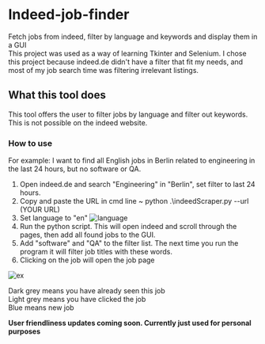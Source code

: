# Indeed-job-finder
Fetch jobs from indeed, filter by language and keywords and display them in a GUI\
This project was used as a way of learning Tkinter and Selenium. I chose this project because indeed.de didn't have a filter that fit my needs, and most of my job search time was filtering irrelevant listings.

## What this tool does
This tool offers the user to filter jobs by language and filter out keywords. This is not possible on the indeed website.
### How to use
For example: I want to find all English jobs in Berlin related to engineering in the last 24 hours, but no software or QA.

1. Open indeed.de and search "Engineering" in "Berlin", set filter to last 24 hours.
2. Copy and paste the URL in cmd line ~ python .\indeedScraper.py --url (YOUR URL)
3. Set language to "en"
![language](https://lh3.googleusercontent.com/pw/AJFCJaVn7w4UGhMF8zMTYMwj4U7y_1JHV4uWR8mz0Y8nyRQoXopHL-1m1LGN6CFuI_C2VQWXdABFOV72EMtefJ6LAZPJKsmrCeprvUqw7YCCk9BJNEbNi5hm=w2400)
4. Run the python script. This will open indeed and scroll through the pages, then add all found jobs to the GUI.
5. Add "software" and "QA" to the filter list. The next time you run the program it will filter job titles with these words.
6. Clicking on the job will open the job page

![ex](https://lh3.googleusercontent.com/g3LK56uj-SnlQnSqgbkAeecfyzpti9uRuG2Opa9ZSTs262quwVRO6cZ-bDUHxZBJ_lO-1tFvOe71HEAFx6iRhMqAiKdX2AfKz0wJS5vP5xY_Fvpx08wFMAayBwxQ2a70dzva6Ky9uEI=w2400)

Dark grey means you have already seen this job\
Light grey means you have clicked the job\
Blue means new job

**User friendliness updates coming soon. Currently just used for personal purposes**
